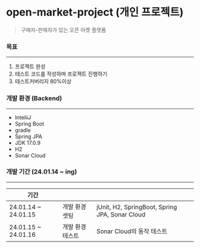 # open-market-project (개인 프로젝트)
> 구매자-판매자가 있는 오픈 마켓 플랫폼

### 목표
<hr/>

1. 프로젝트 완성
2. 테스트 코드를 작성하며 프로젝트 진행하기
3. 테스트커버리지 80%이상

### 개발 환경 (Backend)
<hr/>

- InteliiJ
- Spring Boot
- gradle
- Spring JPA
- JDK 17.0.9
- H2
- Sonar Cloud

### 개발 기간 (24.01.14 ~ ing)
<hr/>

| 기간 | | |
|---|---|---|
|24.01.14 ~ 24.01.15 | 개발 환경 셋팅 | jUnit, H2, SpringBoot, Spring JPA, Sonar Cloud |
|24.01.15 ~ 24.01.16 | 개발 환경 테스트 | Sonar Cloud의 동작 테스트 |
